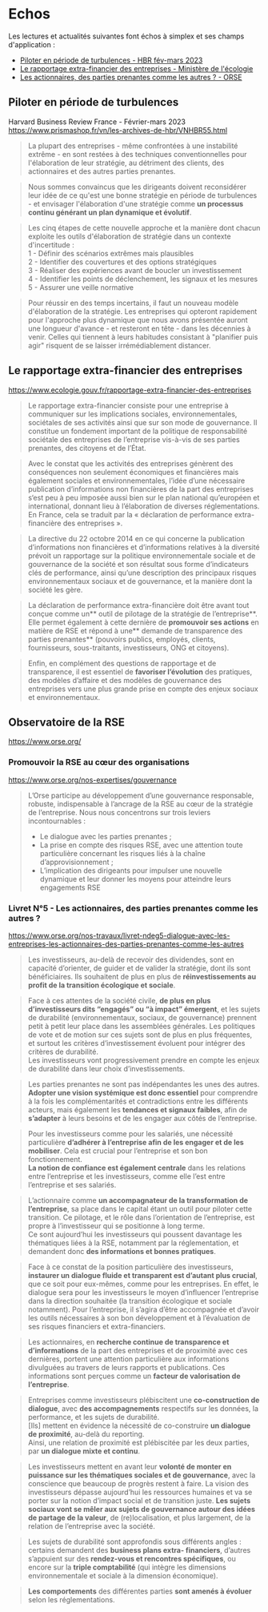 # Echos

Les lectures et actualités suivantes font échos à simplex et ses champs d'application :
- [Piloter en période de turbulences - HBR fév-mars 2023](#Piloter-en-période-de-turbulences)
- [Le rapportage extra-financier des entreprises - Ministère de l'écologie](#Le-rapportage-extra-financier-des-entreprises)
- [Les actionnaires, des parties prenantes comme les autres ? - ORSE](#Observatoire-de-la-RSE)

## Piloter en période de turbulences
Harvard Business Review France - Février-mars 2023<br>
https://www.prismashop.fr/vn/les-archives-de-hbr/VNHBR55.html

> La plupart des entreprises - même confrontées à une instabilité extrême - en sont restées à des techniques conventionnelles pour l'élaboration de leur stratégie, au détriment des clients, des actionnaires et des autres parties prenantes.

> Nous sommes convaincus que les dirigeants doivent reconsidérer leur idée de ce qu'est une bonne stratégie en période de turbulences - et envisager l'élaboration d'une stratégie comme **un processus continu générant un plan dynamique et évolutif**.

> Les cinq étapes de cette nouvelle approche et la manière dont chacun exploite les outils d'élaboration de stratégie dans un contexte d'incertitude :<br>
1 - Définir des scénarios extrêmes mais plausibles<br>
2 - Identifier des couvertures et des options stratégiques<br>
3 - Réaliser des expériences avant de boucler un investissement<br>
4 - Identifier les points de déclenchement, les signaux et les mesures<br>
5 - Assurer une veille normative<br> 

> Pour réussir en des temps incertains, il faut un nouveau modèle d'élaboration de la stratégie. Les entreprises qui opteront rapidement pour l'approche plus dynamique que nous avons présentée auront une longueur d'avance - et resteront en tête - dans les décennies à venir. Celles qui tiennent à leurs habitudes consistant à "planifier puis agir" risquent de se laisser irrémédiablement distancer.

## Le rapportage extra-financier des entreprises
https://www.ecologie.gouv.fr/rapportage-extra-financier-des-entreprises

> Le rapportage extra-financier consiste pour une entreprise à communiquer sur les implications sociales, environnementales, sociétales de ses activités ainsi que sur son mode de gouvernance. Il constitue un fondement important de la politique de responsabilité sociétale des entreprises de l’entreprise vis-à-vis de ses parties prenantes, des citoyens et de l’État.

> Avec le constat que les activités des entreprises génèrent des conséquences non seulement économiques et financières mais également sociales et environnementales, l’idée d’une nécessaire publication d’informations non financières de la part des entreprises s‘est peu à peu imposée aussi bien sur le plan national qu’européen et international, donnant lieu à l’élaboration de diverses réglementations.<br> En France, cela se traduit par la « déclaration de performance extra-financière des entreprises ».

> La directive du 22 octobre 2014 en ce qui concerne la publication d’informations non financières et d’informations relatives à la diversité prévoit un rapportage sur la politique environnementale sociale et de gouvernance de la société et son résultat sous forme d’indicateurs clés de performance, ainsi qu’une description des principaux risques environnementaux sociaux et de gouvernance, et la manière dont la société les gère.

> La déclaration de performance extra-financière doit être avant tout conçue comme un** outil de pilotage de la stratégie de l’entreprise**. Elle permet également à cette dernière de **promouvoir ses actions** en matière de RSE et répond à une** demande de transparence des parties prenantes** (pouvoirs publics, employés, clients, fournisseurs, sous-traitants, investisseurs, ONG et citoyens).

> Enfin, en complément des questions de rapportage et de transparence, il est essentiel de **favoriser l’évolution** des pratiques, des modèles d’affaire et des modèles de gouvernance des entreprises vers une plus grande prise en compte des enjeux sociaux et environnementaux.

## Observatoire de la RSE
https://www.orse.org/

### Promouvoir la RSE au cœur des organisations
https://www.orse.org/nos-expertises/gouvernance
> L’Orse participe au développement d’une gouvernance responsable, robuste, indispensable à l’ancrage de la RSE au cœur de la stratégie de l’entreprise. Nous nous concentrons sur trois leviers incontournables :<br>
> - Le dialogue avec les parties prenantes ;<br>
> - La prise en compte des risques RSE, avec une attention toute particulière concernant les risques liés à la chaîne d’approvisionnement ;
> - L’implication des dirigeants pour impulser une nouvelle dynamique et leur donner les moyens pour atteindre leurs engagements RSE

### Livret N°5 - Les actionnaires, des parties prenantes comme les autres ?
https://www.orse.org/nos-travaux/livret-ndeg5-dialogue-avec-les-entreprises-les-actionnaires-des-parties-prenantes-comme-les-autres

> Les investisseurs, au-delà de recevoir des dividendes, sont en capacité d’orienter, de guider et de valider la stratégie, dont ils sont bénéficiaires. Ils souhaitent de plus en plus de **réinvestissements au profit de la transition écologique et sociale**.

> Face à ces attentes de la société civile, **de plus en plus d’investisseurs dits “engagés” ou “à impact” émergent**, et les sujets de durabilité (environnementaux, sociaux, de gouvernance) prennent petit à petit leur place dans les assemblées générales. Les politiques de vote et de motion sur ces sujets sont de plus en plus fréquentes, et surtout les critères d’investissement évoluent pour intégrer des critères de durabilité.<br> Les investisseurs vont progressivement prendre en compte les enjeux de durabilité dans leur choix d’investissements.

> Les parties prenantes ne sont pas indépendantes les unes des autres. **Adopter une vision systémique est donc essentiel** pour comprendre à la fois les complémentarités et contradictions entre les différents acteurs, mais également les **tendances et signaux faibles**, afin de **s’adapter** à leurs besoins et de les engager aux côtés de l’entreprise.

> Pour les investisseurs comme pour les salariés, une nécessité particulière **d’adhérer à l’entreprise afin de les engager et de les mobiliser**. Cela est crucial pour l’entreprise et son bon fonctionnement.<br> **La notion de confiance est également centrale** dans les relations entre l’entreprise et les investisseurs, comme elle l’est entre l’entreprise et ses salariés.

> L’actionnaire comme **un accompagnateur de la transformation de l’entreprise**, sa place dans le capital étant un outil pour piloter cette transition. Ce pilotage, et le rôle dans l’orientation de l’entreprise, est propre à l’investisseur qui se positionne à long terme.<br> Ce sont aujourd’hui les investisseurs qui poussent davantage les thématiques liées à la RSE, notamment par la réglementation, et demandent donc **des informations et bonnes pratiques**.

> Face à ce constat de la position particulière des investisseurs, **instaurer un dialogue fluide et transparent est d’autant plus crucial**, que ce soit pour eux-mêmes, comme pour les entreprises. En effet, le dialogue sera pour les investisseurs le moyen d’influencer l’entreprise dans la direction souhaitée (la transition écologique et sociale notamment). Pour l’entreprise, il s’agira d’être accompagnée et d’avoir les outils nécessaires à son bon développement et à l’évaluation de ses risques financiers et extra-financiers.

> Les actionnaires, en **recherche continue de transparence et d’informations** de la part des entreprises et de proximité avec ces dernières, portent une attention particulière aux informations divulguées au travers de leurs rapports et publications. Ces informations sont perçues comme un **facteur de valorisation de l’entreprise**.

> Entreprises comme investisseurs plébiscitent une **co-construction de dialogue**, avec **des accompagnements** respectifs sur les données, la performance, et les sujets de durabilité.<br> [Ils] mettent en évidence la nécessité de co-construire **un dialogue de proximité**, au-delà du reporting.<br> Ainsi, une relation de proximité est plébiscitée par les deux parties, par **un dialogue mixte et continu**.

> Les investisseurs mettent en avant leur **volonté de monter en puissance sur les thématiques sociales et de gouvernance**, avec la conscience que beaucoup de progrès restent à faire. La vision des investisseurs dépasse aujourd’hui les ressources humaines et va se porter sur la notion d’impact social et de transition juste. **Les sujets sociaux vont se mêler aux sujets de gouvernance autour des idées de partage de la valeur**, de (re)localisation, et plus largement, de la relation de l’entreprise avec la société.

> Les sujets de durabilité sont approfondis sous différents angles : certains demandent des **business plans extra- financiers**, d’autres s’appuient sur des **rendez-vous et rencontres spécifiques**, ou encore sur la **triple comptabilité** (qui intègre les dimensions environnementale et sociale à la dimension économique).

> **Les comportements** des différentes parties **sont amenés à évoluer** selon les réglementations.

